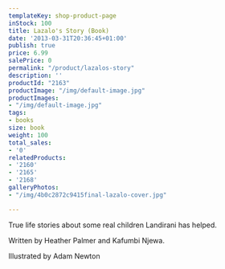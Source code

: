 ```yaml
---
templateKey: shop-product-page
inStock: 100
title: Lazalo's Story (Book)
date: '2013-03-31T20:36:45+01:00'
publish: true
price: 6.99
salePrice: 0
permalink: "/product/lazalos-story"
description: ''
productId: "2163"
productImage: "/img/default-image.jpg"
productImages:
- "/img/default-image.jpg"
tags:
- books
size: book
weight: 100
total_sales:
- '0'
relatedProducts:
- '2160'
- '2165'
- '2168'
galleryPhotos:
- "/img/4b0c2872c9415final-lazalo-cover.jpg"

---
```

True life stories about some real children Landirani has helped.

Written by Heather Palmer and Kafumbi Njewa.

Illustrated by Adam Newton